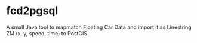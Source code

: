 # fcd2pgsql
A small Java tool to mapmatch Floating Car Data and import it as Linestring ZM (x, y, speed, time) to PostGIS
